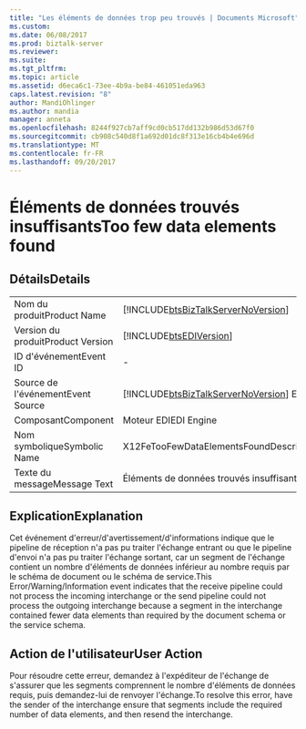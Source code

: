 ```yaml
---
title: "Les éléments de données trop peu trouvés | Documents Microsoft"
ms.custom: 
ms.date: 06/08/2017
ms.prod: biztalk-server
ms.reviewer: 
ms.suite: 
ms.tgt_pltfrm: 
ms.topic: article
ms.assetid: d6eca6c1-73ee-4b9a-be84-461051eda963
caps.latest.revision: "8"
author: MandiOhlinger
ms.author: mandia
manager: anneta
ms.openlocfilehash: 8244f927cb7aff9cd0cb517dd132b986d53d67f0
ms.sourcegitcommit: cb908c540d8f1a692d01dc8f313e16cb4b4e696d
ms.translationtype: MT
ms.contentlocale: fr-FR
ms.lasthandoff: 09/20/2017
---
```

# <a name="too-few-data-elements-found"></a><span data-ttu-id="f9483-102">Éléments de données trouvés insuffisants</span><span class="sxs-lookup"><span data-stu-id="f9483-102">Too few data elements found</span></span>
## <a name="details"></a><span data-ttu-id="f9483-103">Détails</span><span class="sxs-lookup"><span data-stu-id="f9483-103">Details</span></span>  
  
|||  
|-|-|  
|<span data-ttu-id="f9483-104">Nom du produit</span><span class="sxs-lookup"><span data-stu-id="f9483-104">Product Name</span></span>|[!INCLUDE[btsBizTalkServerNoVersion](../includes/btsbiztalkservernoversion-md.md)]|  
|<span data-ttu-id="f9483-105">Version du produit</span><span class="sxs-lookup"><span data-stu-id="f9483-105">Product Version</span></span>|[!INCLUDE[btsEDIVersion](../includes/btsediversion-md.md)]|  
|<span data-ttu-id="f9483-106">ID d'événement</span><span class="sxs-lookup"><span data-stu-id="f9483-106">Event ID</span></span>|-|  
|<span data-ttu-id="f9483-107">Source de l'événement</span><span class="sxs-lookup"><span data-stu-id="f9483-107">Event Source</span></span>|[!INCLUDE[btsBizTalkServerNoVersion](../includes/btsbiztalkservernoversion-md.md)]<span data-ttu-id="f9483-108"> EDI</span><span class="sxs-lookup"><span data-stu-id="f9483-108"> EDI</span></span>|  
|<span data-ttu-id="f9483-109">Composant</span><span class="sxs-lookup"><span data-stu-id="f9483-109">Component</span></span>|<span data-ttu-id="f9483-110">Moteur EDI</span><span class="sxs-lookup"><span data-stu-id="f9483-110">EDI Engine</span></span>|  
|<span data-ttu-id="f9483-111">Nom symbolique</span><span class="sxs-lookup"><span data-stu-id="f9483-111">Symbolic Name</span></span>|<span data-ttu-id="f9483-112">X12FeTooFewDataElementsFoundDescription</span><span class="sxs-lookup"><span data-stu-id="f9483-112">X12FeTooFewDataElementsFoundDescription</span></span>|  
|<span data-ttu-id="f9483-113">Texte du message</span><span class="sxs-lookup"><span data-stu-id="f9483-113">Message Text</span></span>|<span data-ttu-id="f9483-114">Éléments de données trouvés insuffisants</span><span class="sxs-lookup"><span data-stu-id="f9483-114">Too few data elements found</span></span>|  
  
## <a name="explanation"></a><span data-ttu-id="f9483-115">Explication</span><span class="sxs-lookup"><span data-stu-id="f9483-115">Explanation</span></span>  
 <span data-ttu-id="f9483-116">Cet événement d'erreur/d'avertissement/d'informations indique que le pipeline de réception n'a pas pu traiter l'échange entrant ou que le pipeline d'envoi n'a pas pu traiter l'échange sortant, car un segment de l'échange contient un nombre d'éléments de données inférieur au nombre requis par le schéma de document ou le schéma de service.</span><span class="sxs-lookup"><span data-stu-id="f9483-116">This Error/Warning/Information event indicates that the receive pipeline could not process the incoming interchange or the send pipeline could not process the outgoing interchange because a segment in the interchange contained fewer data elements than required by the document schema or the service schema.</span></span>  
  
## <a name="user-action"></a><span data-ttu-id="f9483-117">Action de l'utilisateur</span><span class="sxs-lookup"><span data-stu-id="f9483-117">User Action</span></span>  
 <span data-ttu-id="f9483-118">Pour résoudre cette erreur, demandez à l'expéditeur de l'échange de s'assurer que les segments comprennent le nombre d'éléments de données requis, puis demandez-lui de renvoyer l'échange.</span><span class="sxs-lookup"><span data-stu-id="f9483-118">To resolve this error, have the sender of the interchange ensure that segments include the required number of data elements, and then resend the interchange.</span></span>